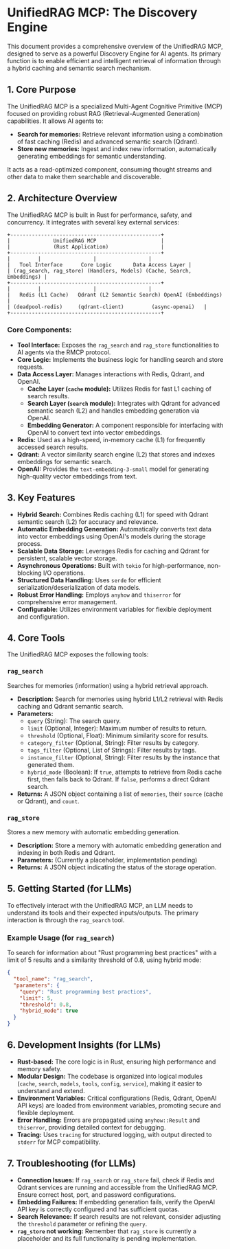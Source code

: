 # UnifiedRAG MCP: The Discovery Engine

This document provides a comprehensive overview of the UnifiedRAG MCP, designed to serve as a powerful Discovery Engine for AI agents. Its primary function is to enable efficient and intelligent retrieval of information through a hybrid caching and semantic search mechanism.

## 1. Core Purpose

The UnifiedRAG MCP is a specialized Multi-Agent Cognitive Primitive (MCP) focused on providing robust RAG (Retrieval-Augmented Generation) capabilities. It allows AI agents to:

- **Search for memories:** Retrieve relevant information using a combination of fast caching (Redis) and advanced semantic search (Qdrant).
- **Store new memories:** Ingest and index new information, automatically generating embeddings for semantic understanding.

It acts as a read-optimized component, consuming thought streams and other data to make them searchable and discoverable.

## 2. Architecture Overview

The UnifiedRAG MCP is built in Rust for performance, safety, and concurrency. It integrates with several key external services:

```
+-------------------------------------------------+
|              UnifiedRAG MCP                     |
|              (Rust Application)                 |
+-------------------------------------------------+
|         |                 |                 |
|   Tool Interface      Core Logic       Data Access Layer |
| (rag_search, rag_store) (Handlers, Models) (Cache, Search, Embeddings) |
+-------------------------------------------------+
|         |                 |                 |
|   Redis (L1 Cache)   Qdrant (L2 Semantic Search) OpenAI (Embeddings) |
| (deadpool-redis)     (qdrant-client)         (async-openai)   |
+-------------------------------------------------+
```

### Core Components:

-   **Tool Interface:** Exposes the `rag_search` and `rag_store` functionalities to AI agents via the RMCP protocol.
-   **Core Logic:** Implements the business logic for handling search and store requests.
-   **Data Access Layer:** Manages interactions with Redis, Qdrant, and OpenAI.
    -   **Cache Layer (`cache` module):** Utilizes Redis for fast L1 caching of search results.
    -   **Search Layer (`search` module):** Integrates with Qdrant for advanced semantic search (L2) and handles embedding generation via OpenAI.
    -   **Embedding Generator:** A component responsible for interfacing with OpenAI to convert text into vector embeddings.
-   **Redis:** Used as a high-speed, in-memory cache (L1) for frequently accessed search results.
-   **Qdrant:** A vector similarity search engine (L2) that stores and indexes embeddings for semantic search.
-   **OpenAI:** Provides the `text-embedding-3-small` model for generating high-quality vector embeddings from text.

## 3. Key Features

-   **Hybrid Search:** Combines Redis caching (L1) for speed with Qdrant semantic search (L2) for accuracy and relevance.
-   **Automatic Embedding Generation:** Automatically converts text data into vector embeddings using OpenAI's models during the storage process.
-   **Scalable Data Storage:** Leverages Redis for caching and Qdrant for persistent, scalable vector storage.
-   **Asynchronous Operations:** Built with `tokio` for high-performance, non-blocking I/O operations.
-   **Structured Data Handling:** Uses `serde` for efficient serialization/deserialization of data models.
-   **Robust Error Handling:** Employs `anyhow` and `thiserror` for comprehensive error management.
-   **Configurable:** Utilizes environment variables for flexible deployment and configuration.

## 4. Core Tools

The UnifiedRAG MCP exposes the following tools:

### `rag_search`

Searches for memories (information) using a hybrid retrieval approach.

-   **Description:** Search for memories using hybrid L1/L2 retrieval with Redis caching and Qdrant semantic search.
-   **Parameters:**
    -   `query` (String): The search query.
    -   `limit` (Optional, Integer): Maximum number of results to return.
    -   `threshold` (Optional, Float): Minimum similarity score for results.
    -   `category_filter` (Optional, String): Filter results by category.
    -   `tags_filter` (Optional, List of Strings): Filter results by tags.
    -   `instance_filter` (Optional, String): Filter results by the instance that generated them.
    -   `hybrid_mode` (Boolean): If `true`, attempts to retrieve from Redis cache first, then falls back to Qdrant. If `false`, performs a direct Qdrant search.
-   **Returns:** A JSON object containing a list of `memories`, their `source` (cache or Qdrant), and `count`.

### `rag_store`

Stores a new memory with automatic embedding generation.

-   **Description:** Store a memory with automatic embedding generation and indexing in both Redis and Qdrant.
-   **Parameters:** (Currently a placeholder, implementation pending)
-   **Returns:** A JSON object indicating the status of the storage operation.

## 5. Getting Started (for LLMs)

To effectively interact with the UnifiedRAG MCP, an LLM needs to understand its tools and their expected inputs/outputs. The primary interaction is through the `rag_search` tool.

### Example Usage (for `rag_search`)

To search for information about "Rust programming best practices" with a limit of 5 results and a similarity threshold of 0.8, using hybrid mode:

```json
{
  "tool_name": "rag_search",
  "parameters": {
    "query": "Rust programming best practices",
    "limit": 5,
    "threshold": 0.8,
    "hybrid_mode": true
  }
}
```

## 6. Development Insights (for LLMs)

-   **Rust-based:** The core logic is in Rust, ensuring high performance and memory safety.
-   **Modular Design:** The codebase is organized into logical modules (`cache`, `search`, `models`, `tools`, `config`, `service`), making it easier to understand and extend.
-   **Environment Variables:** Critical configurations (Redis, Qdrant, OpenAI API keys) are loaded from environment variables, promoting secure and flexible deployment.
-   **Error Handling:** Errors are propagated using `anyhow::Result` and `thiserror`, providing detailed context for debugging.
-   **Tracing:** Uses `tracing` for structured logging, with output directed to `stderr` for MCP compatibility.

## 7. Troubleshooting (for LLMs)

-   **Connection Issues:** If `rag_search` or `rag_store` fail, check if Redis and Qdrant services are running and accessible from the UnifiedRAG MCP. Ensure correct host, port, and password configurations.
-   **Embedding Failures:** If embedding generation fails, verify the OpenAI API key is correctly configured and has sufficient quotas.
-   **Search Relevance:** If search results are not relevant, consider adjusting the `threshold` parameter or refining the `query`.
-   **`rag_store` not working:** Remember that `rag_store` is currently a placeholder and its full functionality is pending implementation.